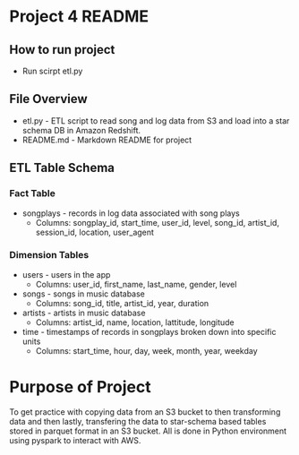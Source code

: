 # Project 4 README

## How to run project
- Run scirpt etl.py

## File Overview
- etl.py - ETL script to read song and log data from S3 and load into a star schema DB in Amazon Redshift.
- README.md - Markdown README for project

## ETL Table Schema

### Fact Table
- songplays - records in log data associated with song plays
    - Columns: songplay_id, start_time, user_id, level, song_id, artist_id, session_id, location, user_agent

### Dimension Tables
- users - users in the app
    - Columns: user_id, first_name, last_name, gender, level
- songs - songs in music database
    - Columns: song_id, title, artist_id, year, duration
- artists - artists in music database
    - Columns: artist_id, name, location, lattitude, longitude
- time - timestamps of records in songplays broken down into specific units
    - Columns: start_time, hour, day, week, month, year, weekday


# Purpose of Project
To get practice with copying data from an S3 bucket to then transforming data and then lastly, transfering the data to star-schema based tables stored in parquet format in an S3 bucket.
All is done in Python environment using pyspark to interact with AWS.